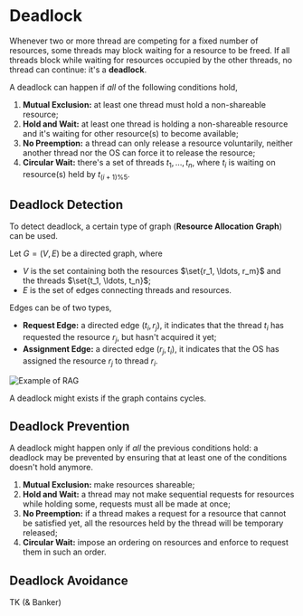 # Deadlock

Whenever two or more thread are competing for a fixed number of resources, some threads may block waiting for a resource to be freed. If all threads block while waiting for resources occupied by the other threads, no thread can continue: it's a **deadlock**.

A deadlock can happen if *all* of the following conditions hold,

1. **Mutual Exclusion:** at least one thread must hold a non-shareable resource;
2. **Hold and Wait:** at least one thread is holding a non-shareable resource and it's waiting for other resource(s) to become available;
3. **No Preemption:** a thread can only release a resource voluntarily, neither another thread nor the OS can force it to release the resource;
4. **Circular Wait:** there's a set of threads $t_1, \ldots, t_n$, where $t_i$ is waiting on resource(s) held by $t_{(i+1)\%5}$.

## Deadlock Detection

To detect deadlock, a certain type of graph (**Resource Allocation Graph**) can be used.

Let $G=(V,E)$ be a directed graph, where
- $V$ is the set containing both the resources $\set{r_1, \ldots, r_m}$ and the threads $\set{t_1, \ldots, t_n}$;
- $E$ is the set of edges connecting threads and resources.

Edges can be of two types,
- **Request Edge:** a directed edge $(t_i, r_j)$, it indicates that the thread $t_i$ has requested the resource $r_j$, but hasn't acquired it yet;
- **Assignment Edge:** a directed edge $(r_j, t_i)$, it indicates that the OS has assigned the resource $r_j$ to thread $r_i$.

![Example of RAG](?TK)

A deadlock might exists if the graph contains cycles.

## Deadlock Prevention

A deadlock might happen only if *all* the previous conditions hold: a deadlock may be prevented by ensuring that at least one of the conditions doesn't hold anymore.

1. **Mutual Exclusion:** make resources shareable;
2. **Hold and Wait:** a thread may not make sequential requests for resources while holding some, requests must all be made at once;
3. **No Preemption:** if a thread makes a request for a resource that cannot be satisfied yet, all the resources held by the thread will be temporary released;
4. **Circular Wait:** impose an ordering on resources and enforce to request them in such an order.

## Deadlock Avoidance

TK (& Banker)
